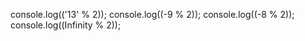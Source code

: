 console.log(('13' % 2));
console.log((-9 % 2));
console.log((-8 % 2));
console.log((Infinity % 2));
